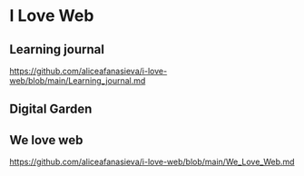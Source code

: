 # I Love Web


## Learning journal

https://github.com/aliceafanasieva/i-love-web/blob/main/Learning_journal.md


## Digital Garden

## We love web

https://github.com/aliceafanasieva/i-love-web/blob/main/We_Love_Web.md
